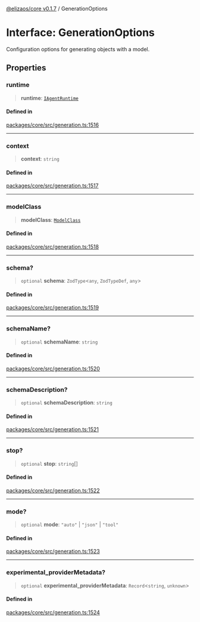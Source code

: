 [@elizaos/core v0.1.7](../index.md) / GenerationOptions

# Interface: GenerationOptions

Configuration options for generating objects with a model.

## Properties

### runtime

> **runtime**: [`IAgentRuntime`](IAgentRuntime.md)

#### Defined in

[packages/core/src/generation.ts:1516](https://github.com/ai16z/eliza/blob/main/packages/core/src/generation.ts#L1516)

---

### context

> **context**: `string`

#### Defined in

[packages/core/src/generation.ts:1517](https://github.com/ai16z/eliza/blob/main/packages/core/src/generation.ts#L1517)

---

### modelClass

> **modelClass**: [`ModelClass`](../enumerations/ModelClass.md)

#### Defined in

[packages/core/src/generation.ts:1518](https://github.com/ai16z/eliza/blob/main/packages/core/src/generation.ts#L1518)

---

### schema?

> `optional` **schema**: `ZodType`\<`any`, `ZodTypeDef`, `any`\>

#### Defined in

[packages/core/src/generation.ts:1519](https://github.com/ai16z/eliza/blob/main/packages/core/src/generation.ts#L1519)

---

### schemaName?

> `optional` **schemaName**: `string`

#### Defined in

[packages/core/src/generation.ts:1520](https://github.com/ai16z/eliza/blob/main/packages/core/src/generation.ts#L1520)

---

### schemaDescription?

> `optional` **schemaDescription**: `string`

#### Defined in

[packages/core/src/generation.ts:1521](https://github.com/ai16z/eliza/blob/main/packages/core/src/generation.ts#L1521)

---

### stop?

> `optional` **stop**: `string`[]

#### Defined in

[packages/core/src/generation.ts:1522](https://github.com/ai16z/eliza/blob/main/packages/core/src/generation.ts#L1522)

---

### mode?

> `optional` **mode**: `"auto"` \| `"json"` \| `"tool"`

#### Defined in

[packages/core/src/generation.ts:1523](https://github.com/ai16z/eliza/blob/main/packages/core/src/generation.ts#L1523)

---

### experimental_providerMetadata?

> `optional` **experimental_providerMetadata**: `Record`\<`string`, `unknown`\>

#### Defined in

[packages/core/src/generation.ts:1524](https://github.com/ai16z/eliza/blob/main/packages/core/src/generation.ts#L1524)
